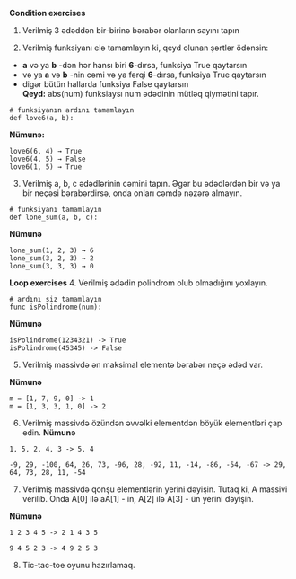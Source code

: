 **Condition exercises**
1. Verilmiş 3 ədəddən bir-birinə bərabər olanların sayını tapın

2. Verilmiş funksiyanı elə tamamlayın ki, qeyd olunan şərtlər ödənsin:
- **a** və ya **b** -dən hər hansı biri **6**-dırsa, funksiya True qaytarsın
- və ya **a** və **b** -nin cəmi və ya fərqi **6**-dırsa, funksiya True qaytarsın
- digər bütün hallarda funksiya False qaytarsın <br />
**Qeyd:** abs(num) funksiaysı num ədədinin mütləq qiymətini tapır.
```
# funksiyanın ardını tamamlayın
def love6(a, b):

```
**Nümunə:**
```
love6(6, 4) → True
love6(4, 5) → False
love6(1, 5) → True
```
3. Verilmiş a, b, c ədədlərinin cəmini tapın. Əgər bu ədədlərdən bir və ya bir neçəsi bərabərdirsə, onda onları cəmdə nəzərə almayın.

```
# funksiyanı tamamlayın
def lone_sum(a, b, c):
```
**Nümunə**
```
lone_sum(1, 2, 3) → 6
lone_sum(3, 2, 3) → 2
lone_sum(3, 3, 3) → 0
```
**Loop exercises**
4. Verilmiş ədədin polindrom olub olmadığını yoxlayın.
```
# ardını siz tamamlayın
func isPolindrome(num):
```
**Nümunə**
```
isPolindrome(1234321) -> True
isPolindrome(45345) -> False
```
5. Verilmiş massivdə ən maksimal elementə bərabər neçə ədəd var.

**Nümunə**
```
m = [1, 7, 9, 0] -> 1
m = [1, 3, 3, 1, 0] -> 2
```

6. Verilmiş massivdə özündən əvvəlki elementdən böyük elementləri çap edin.
**Nümunə**
```
1, 5, 2, 4, 3 -> 5, 4

-9, 29, -100, 64, 26, 73, -96, 28, -92, 11, -14, -86, -54, -67 -> 29, 64, 73, 28, 11, -54
```
7. Verilmiş massivdə qonşu elementlərin yerini dəyişin. Tutaq ki, A massivi verilib. Onda A[0] ilə aA[1] - in, A[2] ilə A[3] - ün yerini dəyişin.

**Nümunə** 
```
1 2 3 4 5 -> 2 1 4 3 5

9 4 5 2 3 -> 4 9 2 5 3
```

8. Tic-tac-toe oyunu hazırlamaq.
